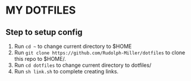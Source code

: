 MY DOTFILES
===
Step to setup config
---
1. Run `cd ~` to change current directory to $HOME
2. Run `git clone https://github.com/Rudolph-Miller/dotfiles` to clone this repo to $HOME/.
3. Run `cd dotfiles` to change current directory to dotfiles/
4. Run `sh link.sh` to complete creating links.
